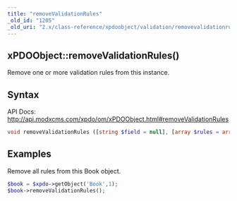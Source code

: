 ```yaml
---
title: "removeValidationRules"
_old_id: "1205"
_old_uri: "2.x/class-reference/xpdoobject/validation/removevalidationrules"
---
```


## xPDOObject::removeValidationRules()

Remove one or more validation rules from this instance.

## Syntax

API Docs: <http://api.modxcms.com/xpdo/om/xPDOObject.html#removeValidationRules>

``` php 
void removeValidationRules ([string $field = null], [array $rules = array()])
```

## Examples

Remove all rules from this Book object.

``` php 
$book = $xpdo->getObject('Book',1);
$book->removeValidationRules();
```